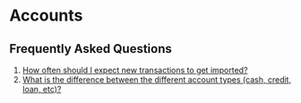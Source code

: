 # Accounts

## Frequently Asked Questions

1. [How often should I expect new transactions to get imported?](linked-accounts.md#how-often-should-i-expect-new-transactions-to-get-imported)
2. [What is the difference between the different account types \(cash, credit, loan, etc\)?](linked-accounts.md#what-is-the-difference-between-the-different-account-types-cash-credit-loan-etc)
